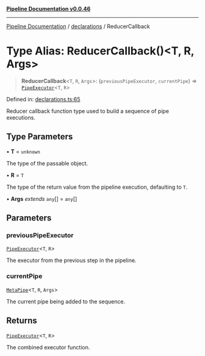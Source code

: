 [**Pipeline Documentation v0.0.46**](../../README.md)

***

[Pipeline Documentation](../../modules.md) / [declarations](../README.md) / ReducerCallback

# Type Alias: ReducerCallback()\<T, R, Args\>

> **ReducerCallback**\<`T`, `R`, `Args`\>: (`previousPipeExecutor`, `currentPipe`) => [`PipeExecutor`](PipeExecutor.md)\<`T`, `R`\>

Defined in: [declarations.ts:65](https://github.com/stonemjs/pipeline/blob/c8a1fcbfdda4004779e43e603ed49dbe9ca9323f/src/declarations.ts#L65)

Reducer callback function type used to build a sequence of pipe executions.

## Type Parameters

• **T** = `unknown`

The type of the passable object.

• **R** = `T`

The type of the return value from the pipeline execution, defaulting to `T`.

• **Args** *extends* `any`[] = `any`[]

## Parameters

### previousPipeExecutor

[`PipeExecutor`](PipeExecutor.md)\<`T`, `R`\>

The executor from the previous step in the pipeline.

### currentPipe

[`MetaPipe`](../interfaces/MetaPipe.md)\<`T`, `R`, `Args`\>

The current pipe being added to the sequence.

## Returns

[`PipeExecutor`](PipeExecutor.md)\<`T`, `R`\>

The combined executor function.
